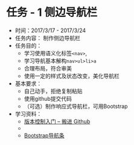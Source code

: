 # 任务 - 1 侧边导航栏

* 时间：2017/3/17 - 2017/3/24
* 任务内容： 制作侧边导航栏
* 任务目的：
	* 学习使用语义化标签`<nav>`,
	* 学习导航基本解构`nav>ul>li>a`
	* 合理布局，符合审美
	* 使用一定的样式及状态改变，美化导航栏
* 基本要求： 
	* 自己动手，拒绝复制粘贴
	* 使用github提交代码
	* （可选）制作响应式导航栏，可用Bootstrap
* 学习资料：
	* [版本控制入门 – 搬进 Github](http://www.imooc.com/learn/390)
	* [<nav>](https://developer.mozilla.org/en-US/docs/Web/HTML/Element/nav)
	* [Bootstrap导航条](http://v3.bootcss.com/components/#navbar)